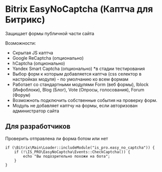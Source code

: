 # Bitrix EasyNoCaptcha (Каптча для Битрикс)

Защищает формы публичной части сайта

Возможности:
- Cкрытая JS каптча
- Google ReCaptcha (опционально)
- hCaptcha (опционально)
- Yandex Smart Captcha (опционально) *в стадии тестирования
- Выбор форм к которым добавляется каптча (css селектор в настройках модуля) - по умолчанию ко всем формам
- Работает со стандартными модулями Form (веб формы), Iblock (Инфоблоки), Blog (Блог), Vote (Опросы, голосования), Forum (Форум)
- Возможноть подключить собственные события на проверку форм.
- Модуль не добавляет каптчу на формы, если авторизован администратор сайта

## Для разработчиков

Проверить отправлена ли форма ботом или нет

	if (\Bitrix\Main\Loader::includeModule("is_pro.easy_no_captcha")) {
		if (!\IS_PRO\EasyNoCaptcha\Events::CheckCaptcha()) {
			echo "Вы подозрительно похожи на бота";
		}
	}
